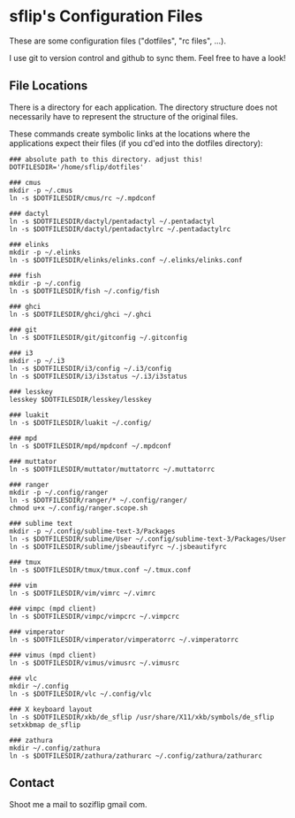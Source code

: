 sflip's Configuration Files
===========================

These are some configuration files ("dotfiles", "rc files", ...). 

I use git to version control and github to sync them. Feel free to have a look!



## File Locations

There is a directory for each application. The directory structure does not necessarily have to represent the structure of the original files. 

These commands create symbolic links at the locations where the applications expect their files (if you cd'ed  into the dotfiles directory):

    ### absolute path to this directory. adjust this!
    DOTFILESDIR='/home/sflip/dotfiles'

    ### cmus
    mkdir -p ~/.cmus
    ln -s $DOTFILESDIR/cmus/rc ~/.mpdconf

    ### dactyl
    ln -s $DOTFILESDIR/dactyl/pentadactyl ~/.pentadactyl
    ln -s $DOTFILESDIR/dactyl/pentadactylrc ~/.pentadactylrc

    ### elinks
    mkdir -p ~/.elinks
    ln -s $DOTFILESDIR/elinks/elinks.conf ~/.elinks/elinks.conf

    ### fish
    mkdir -p ~/.config
    ln -s $DOTFILESDIR/fish ~/.config/fish

    ### ghci
    ln -s $DOTFILESDIR/ghci/ghci ~/.ghci

    ### git
    ln -s $DOTFILESDIR/git/gitconfig ~/.gitconfig

    ### i3
    mkdir -p ~/.i3
    ln -s $DOTFILESDIR/i3/config ~/.i3/config
    ln -s $DOTFILESDIR/i3/i3status ~/.i3/i3status

    ### lesskey
    lesskey $DOTFILESDIR/lesskey/lesskey

    ### luakit
    ln -s $DOTFILESDIR/luakit ~/.config/

    ### mpd
    ln -s $DOTFILESDIR/mpd/mpdconf ~/.mpdconf

    ### muttator
    ln -s $DOTFILESDIR/muttator/muttatorrc ~/.muttatorrc

    ### ranger
    mkdir -p ~/.config/ranger
    ln -s $DOTFILESDIR/ranger/* ~/.config/ranger/
    chmod u+x ~/.config/ranger.scope.sh

    ### sublime text
    mkdir -p ~/.config/sublime-text-3/Packages
    ln -s $DOTFILESDIR/sublime/User ~/.config/sublime-text-3/Packages/User
    ln -s $DOTFILESDIR/sublime/jsbeautifyrc ~/.jsbeautifyrc

    ### tmux
    ln -s $DOTFILESDIR/tmux/tmux.conf ~/.tmux.conf

    ### vim
    ln -s $DOTFILESDIR/vim/vimrc ~/.vimrc

    ### vimpc (mpd client)
    ln -s $DOTFILESDIR/vimpc/vimpcrc ~/.vimpcrc

    ### vimperator
    ln -s $DOTFILESDIR/vimperator/vimperatorrc ~/.vimperatorrc

    ### vimus (mpd client)
    ln -s $DOTFILESDIR/vimus/vimusrc ~/.vimusrc

    ### vlc
    mkdir ~/.config
    ln -s $DOTFILESDIR/vlc ~/.config/vlc

    ### X keyboard layout
    ln -s $DOTFILESDIR/xkb/de_sflip /usr/share/X11/xkb/symbols/de_sflip
    setxkbmap de_sflip

    ### zathura
    mkdir ~/.config/zathura
    ln -s $DOTFILESDIR/zathura/zathurarc ~/.config/zathura/zathurarc


## Contact

Shoot me a mail to soziflip gmail com.
